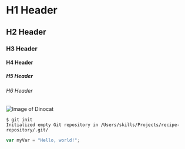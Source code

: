 # H1 Header
## H2 Header
### H3 Header
#### H4 Header
##### H5 Header
###### H6 Header


![Image of Dinocat](https://octodex.github.com/images/dinotocat.png)


```
$ git init
Initialized empty Git repository in /Users/skills/Projects/recipe-repository/.git/
```


``` javascript
var myVar = "Hello, world!";
```
